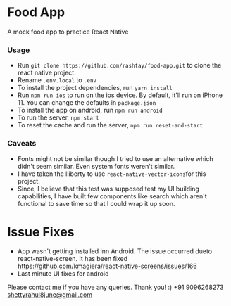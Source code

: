 # Food App

A mock food app to practice React Native

### Usage

- Run `git clone https://github.com/rashtay/food-app.git` to clone the react native project.
- Rename `.env.local` to `.env`
- To install the project dependencies, run `yarn install`
- Run `npm run ios` to run on the ios device. By default, it'll run on iPhone 11. You can change the defaults in `package.json`
- To install the app on android, run `npm run android`
- To run the server, `npm start`
- To reset the cache and run the server, `npm run reset-and-start`

### Caveats

- Fonts might not be similar though I tried to use an alternative which didn't seem similar. Even system fonts weren't similar.
- I have taken the lliberty to use `react-native-vector-icons`for this project.
- Since, I believe that this test was supposed test my UI building capabilities, I have built few components like search which aren't functional to save time so that I could wrap it up soon.

# Issue Fixes

- App wasn't getting installed inn Android. The issue occurred dueto react-native-screen. It has been fixed https://github.com/kmagiera/react-native-screens/issues/166
- Last minute UI fixes for android

Please contact me if you have any queries. Thank you! :)
+91 9096268273
shettyrahul8june@gmail.com
